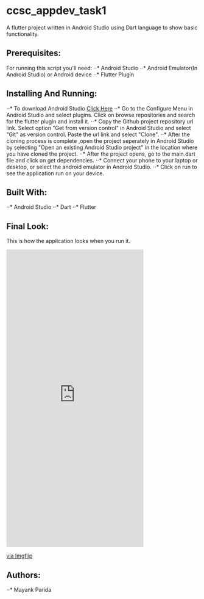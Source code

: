 # ccsc_appdev_task1
A flutter project written in Android Studio using Dart language to show basic functionality.

## Prerequisites:
For running this script you'll need:
⋅⋅* Android Studio
⋅⋅* Android Emulator(In Android Studio) or Android device
⋅⋅* Flutter Plugin

## Installing And Running:
⋅⋅* To download Android Studio [Click Here](https://developer.android.com/studio)
⋅⋅* Go to the Configure Menu in Android Studio and select plugins. Click on browse repositories and search for the flutter plugin and install it.
⋅⋅* Copy the Github project repository url link. Select option "Get from version control" in Android Studio and select "Git" as version control. Paste the url link and select "Clone".
⋅⋅* After the cloning process is complete ,open the project seperately in Android Studio by selecting "Open an existing Android Studio project" in the location where you have cloned the project.
⋅⋅* After the project opens, go to the main.dart file and click on get dependencies.
⋅⋅* Connect your phone to your laptop or desktop, or select the android emulator in Android Studio.
⋅⋅* Click on run to see the application run on your device.

## Built With:
⋅⋅* Android Studio
⋅⋅* Dart 
⋅⋅* Flutter

## Final Look:
This is how the application looks when you run it.
<div style="width:360px;max-width:100%;"><div style="height:0;padding-bottom:216.67%;position:relative;"><iframe width="360" height="780" style="position:absolute;top:0;left:0;width:100%;height:100%;" frameBorder="0" src="https://imgflip.com/embed/49vw2i"></iframe></div><p><a href="https://imgflip.com/gif/49vw2i">via Imgflip</a></p></div>

## Authors:
⋅⋅* Mayank Parida

